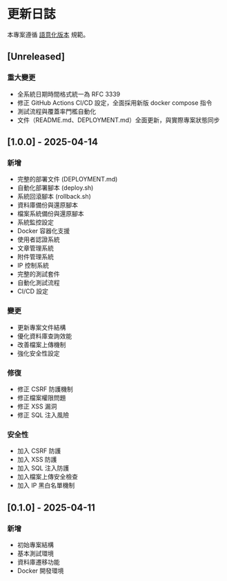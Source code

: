 # 更新日誌

本專案遵循 [語意化版本](https://semver.org/lang/zh-TW/) 規範。

## [Unreleased]

### 重大變更
- 全系統日期時間格式統一為 RFC 3339
- 修正 GitHub Actions CI/CD 設定，全面採用新版 docker compose 指令
- 測試流程與覆蓋率門檻自動化
- 文件（README.md、DEPLOYMENT.md）全面更新，與實際專案狀態同步

## [1.0.0] - 2025-04-14

### 新增
- 完整的部署文件 (DEPLOYMENT.md)
- 自動化部署腳本 (deploy.sh)
- 系統回滾腳本 (rollback.sh)
- 資料庫備份與還原腳本
- 檔案系統備份與還原腳本
- 系統監控設定
- Docker 容器化支援
- 使用者認證系統
- 文章管理系統
- 附件管理系統
- IP 控制系統
- 完整的測試套件
- 自動化測試流程
- CI/CD 設定

### 變更
- 更新專案文件結構
- 優化資料庫查詢效能
- 改善檔案上傳機制
- 強化安全性設定

### 修復
- 修正 CSRF 防護機制
- 修正檔案權限問題
- 修正 XSS 漏洞
- 修正 SQL 注入風險

### 安全性
- 加入 CSRF 防護
- 加入 XSS 防護
- 加入 SQL 注入防護
- 加入檔案上傳安全檢查
- 加入 IP 黑白名單機制

## [0.1.0] - 2025-04-11

### 新增
- 初始專案結構
- 基本測試環境
- 資料庫遷移功能
- Docker 開發環境
